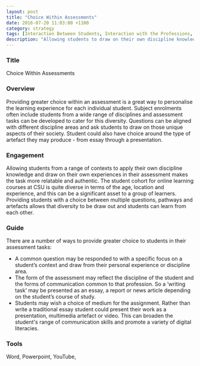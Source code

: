 ```yaml
---
layout: post
title: "Choice Within Assessments"
date: 2016-07-20 11:03:00 +1100
category: strategy
tags: [Interaction Between Students, Interaction with the Professions, Flexible & Adaptive Learning, ] 
description: "Allowing students to draw on their own discipline knowledge experiences in their assessments"
---
```


### Title

Choice Within Assessments

### Overview

Providing greater choice within an assessment is a great way to personalise the learning experience for each individual student. Subject enrolments often include students from a wide range of disciplines and assessment tasks can be developed to cater for this diversity. Questions can be aligned with different discipline areas and ask students to draw on those unique aspects of their society. Student could also have choice around the type of artefact they may produce - from essay through a presentation. 

### Engagement

Allowing students from a range of contexts to apply their own discipline knowledge and draw on their own experiences in their assessment makes the task more relatable and authentic. The student cohort for online learning courses at CSU is quite diverse in terms of the age, location and experience, and this can be a significant asset to a group of learners. Providing students with a choice between multiple questions, pathways and artefacts allows that diversity to be draw out and students can learn from each other. 

### Guide

There are a number of ways to provide greater choice to students in their assessment tasks:

- A common question may be responded to with a specific focus on a student’s context and draw from their personal experience or discipline area. 
- The form of the assessment may reflect the discipline of the student and the forms of communication common to that profession. So a ‘writing task’ may be presented as an essay, a report or news article depending on the student’s course of study.
- Students may wish a choice of medium for the assignment. Rather than write a traditional essay student could present their work as a presentation, multimedia artefact or video. This can broaden the student's range of communication skills and promote a variety of digital literacies. 

### Tools

Word, Powerpoint, YouTube, 